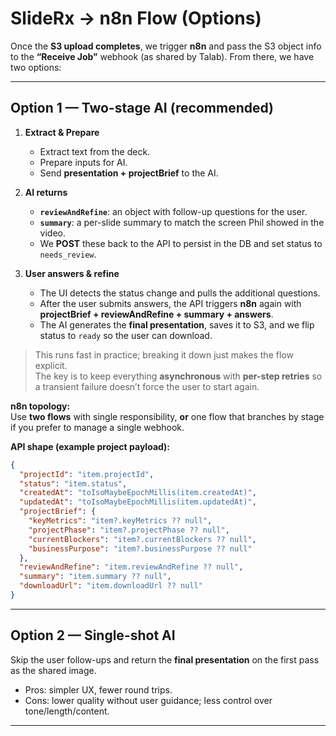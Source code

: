 # SlideRx → n8n Flow (Options)

Once the **S3 upload completes**, we trigger **n8n** and pass the S3 object info to the **“Receive Job”** webhook (as shared by Talab). From there, we have two options:

---

## Option 1 — Two-stage AI (recommended)

1. **Extract & Prepare**

   - Extract text from the deck.
   - Prepare inputs for AI.
   - Send **presentation + projectBrief** to the AI.

2. **AI returns**

   - **`reviewAndRefine`**: an object with follow-up questions for the user.
   - **`summary`**: a per-slide summary to match the screen Phil showed in the video.
   - We **POST** these back to the API to persist in the DB and set status to `needs_review`.

3. **User answers & refine**
   - The UI detects the status change and pulls the additional questions.
   - After the user submits answers, the API triggers **n8n** again with **projectBrief + reviewAndRefine + summary + answers**.
   - The AI generates the **final presentation**, saves it to S3, and we flip status to `ready` so the user can download.

> This runs fast in practice; breaking it down just makes the flow explicit.  
> The key is to keep everything **asynchronous** with **per-step retries** so a transient failure doesn’t force the user to start again.

**n8n topology:**  
Use **two flows** with single responsibility, **or** one flow that branches by stage if you prefer to manage a single webhook.

**API shape (example project payload):**

```json
{
  "projectId": "item.projectId",
  "status": "item.status",
  "createdAt": "toIsoMaybeEpochMillis(item.createdAt)",
  "updatedAt": "toIsoMaybeEpochMillis(item.updatedAt)",
  "projectBrief": {
    "keyMetrics": "item?.keyMetrics ?? null",
    "projectPhase": "item?.projectPhase ?? null",
    "currentBlockers": "item?.currentBlockers ?? null",
    "businessPurpose": "item?.businessPurpose ?? null"
  },
  "reviewAndRefine": "item.reviewAndRefine ?? null",
  "summary": "item.summary ?? null",
  "downloadUrl": "item.downloadUrl ?? null"
}
```

---

## Option 2 — Single-shot AI

Skip the user follow-ups and return the **final presentation** on the first pass as the shared image.

- Pros: simpler UX, fewer round trips.
- Cons: lower quality without user guidance; less control over tone/length/content.

---
